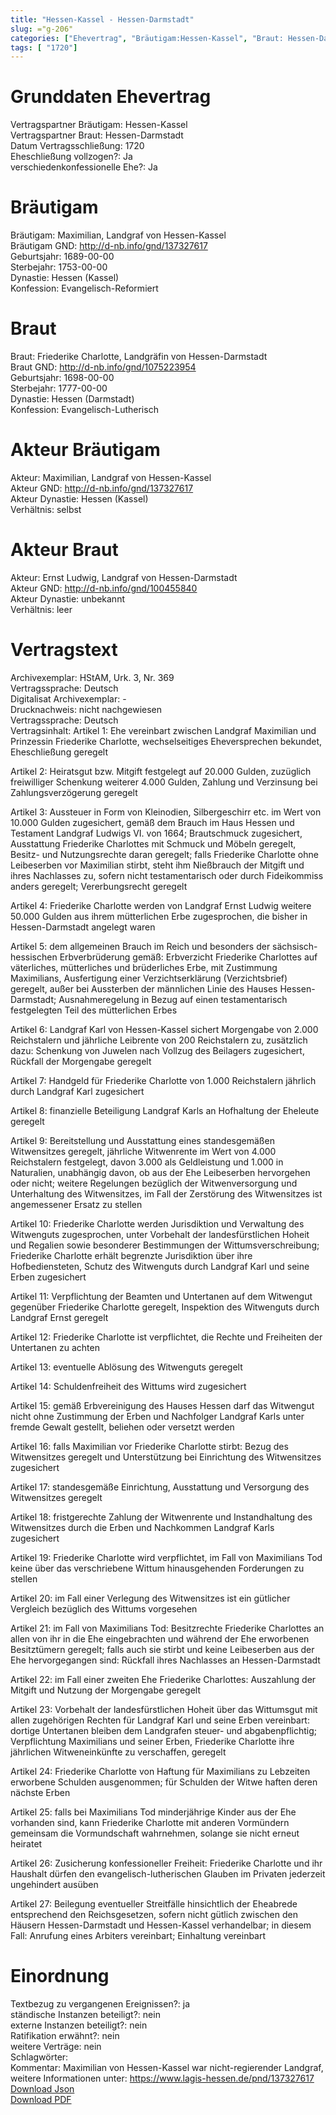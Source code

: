 ```yaml
---
title: "Hessen-Kassel - Hessen-Darmstadt"
slug: ="g-206"
categories: ["Ehevertrag", "Bräutigam:Hessen-Kassel", "Braut: Hessen-Darmstadt", "Eheschließung vollzogen?:Ja", "verschiedenkonfessionelle Ehe?:Ja", "Dynastie Bräutigam:Hessen (Kassel)", "Akteur Bräutigam:Maximilian, Landgraf von Hessen-Kassel", "Akteur Braut:Ernst Ludwig, Landgraf von Hessen-Darmstadt", "Textbezug?:ja", "Ständisch?:nein", "Ratifikation?:nein", "Sonstiges?:nein", "Bräutigam:Hessen-Kassel", "Braut: Hessen-Darmstadt"]
tags: [ "1720"]
---
```

<!--more-->

# Grunddaten Ehevertrag

Vertragspartner Bräutigam: Hessen-Kassel<br>
Vertragspartner Braut: Hessen-Darmstadt<br>
Datum Vertragsschließung: 1720<br>
Eheschließung vollzogen?: Ja<br>
verschiedenkonfessionelle Ehe?: Ja<br>
# Bräutigam

Bräutigam: Maximilian, Landgraf von Hessen-Kassel<br>
Bräutigam GND: http://d-nb.info/gnd/137327617<br>
Geburtsjahr: 1689-00-00<br>
Sterbejahr: 1753-00-00<br>
Dynastie: Hessen (Kassel)<br>
Konfession: Evangelisch-Reformiert<br>
# Braut

Braut: Friederike Charlotte, Landgräfin von Hessen-Darmstadt<br>
Braut GND: http://d-nb.info/gnd/1075223954<br>
Geburtsjahr: 1698-00-00<br>
Sterbejahr: 1777-00-00<br>
Dynastie: Hessen (Darmstadt)<br>
Konfession: Evangelisch-Lutherisch<br>
# Akteur Bräutigam

Akteur: Maximilian, Landgraf von Hessen-Kassel<br>
Akteur GND: http://d-nb.info/gnd/137327617<br>
Akteur Dynastie: Hessen (Kassel)<br>
Verhältnis: selbst<br>
# Akteur Braut

Akteur: Ernst Ludwig, Landgraf von Hessen-Darmstadt<br>
Akteur GND: http://d-nb.info/gnd/100455840<br>
Akteur Dynastie: unbekannt<br>
Verhältnis: leer<br>
# Vertragstext

Archivexemplar: HStAM, Urk. 3, Nr. 369<br>
Vertragssprache: Deutsch<br>
Digitalisat Archivexemplar: -<br>
Drucknachweis: nicht nachgewiesen<br>
Vertragssprache: Deutsch<br>
Vertragsinhalt: Artikel 1: Ehe vereinbart zwischen Landgraf Maximilian und Prinzessin Friederike Charlotte, wechselseitiges Eheversprechen bekundet, Eheschließung geregelt

Artikel 2: Heiratsgut bzw. Mitgift festgelegt auf 20.000 Gulden, zuzüglich freiwilliger Schenkung weiterer 4.000 Gulden, Zahlung und Verzinsung bei Zahlungsverzögerung geregelt

Artikel 3: Aussteuer in Form von Kleinodien, Silbergeschirr etc. im Wert von 10.000 Gulden zugesichert, gemäß dem Brauch im Haus Hessen und Testament Landgraf Ludwigs VI. von 1664; Brautschmuck zugesichert, Ausstattung Friederike Charlottes mit Schmuck und Möbeln geregelt, Besitz- und Nutzungsrechte daran geregelt; falls Friederike Charlotte ohne Leibeserben vor Maximilian stirbt, steht ihm Nießbrauch der Mitgift und ihres Nachlasses zu, sofern nicht testamentarisch oder durch Fideikommiss anders geregelt; Vererbungsrecht geregelt

Artikel 4: Friederike Charlotte werden von Landgraf Ernst Ludwig weitere 50.000 Gulden aus ihrem mütterlichen Erbe zugesprochen, die bisher in Hessen-Darmstadt angelegt waren 

Artikel 5: dem allgemeinen Brauch im Reich und besonders der sächsisch-hessischen Erbverbrüderung gemäß: Erbverzicht Friederike Charlottes auf väterliches, mütterliches und brüderliches Erbe, mit Zustimmung Maximilians, Ausfertigung einer Verzichtserklärung (Verzichtsbrief) geregelt, außer bei Aussterben der männlichen Linie des Hauses Hessen-Darmstadt; Ausnahmeregelung in Bezug auf einen testamentarisch festgelegten Teil des mütterlichen Erbes

Artikel 6: Landgraf Karl von Hessen-Kassel sichert Morgengabe von 2.000 Reichstalern und jährliche Leibrente von 200 Reichstalern zu, zusätzlich dazu: Schenkung von Juwelen nach Vollzug des Beilagers zugesichert, Rückfall der Morgengabe geregelt

Artikel 7: Handgeld für Friederike Charlotte von 1.000 Reichstalern jährlich durch Landgraf Karl zugesichert

Artikel 8: finanzielle Beteiligung Landgraf Karls an Hofhaltung der Eheleute geregelt

Artikel 9: Bereitstellung und Ausstattung eines standesgemäßen Witwensitzes geregelt, jährliche Witwenrente im Wert von 4.000 Reichstalern festgelegt, davon 3.000 als Geldleistung und 1.000 in Naturalien, unabhängig davon, ob aus der Ehe Leibeserben hervorgehen oder nicht; weitere Regelungen bezüglich der Witwenversorgung und Unterhaltung des Witwensitzes, im Fall der Zerstörung des Witwensitzes ist angemessener Ersatz zu stellen

Artikel 10: Friederike Charlotte werden Jurisdiktion und Verwaltung des Witwenguts zugesprochen, unter Vorbehalt der landesfürstlichen Hoheit und Regalien sowie besonderer Bestimmungen der Wittumsverschreibung; Friederike Charlotte erhält begrenzte Jurisdiktion über ihre Hofbediensteten, Schutz des Witwenguts durch Landgraf Karl und seine Erben zugesichert

Artikel 11: Verpflichtung der Beamten und Untertanen auf dem Witwengut gegenüber Friederike Charlotte geregelt, Inspektion des Witwenguts durch Landgraf Ernst geregelt

Artikel 12: Friederike Charlotte ist verpflichtet, die Rechte und Freiheiten der Untertanen zu achten

Artikel 13: eventuelle Ablösung des Witwenguts geregelt

Artikel 14: Schuldenfreiheit des Wittums wird zugesichert 

Artikel 15: gemäß Erbvereinigung des Hauses Hessen darf das Witwengut nicht ohne Zustimmung der Erben und Nachfolger Landgraf Karls unter fremde Gewalt gestellt, beliehen oder versetzt werden

Artikel 16: falls Maximilian vor Friederike Charlotte stirbt: Bezug des Witwensitzes geregelt und Unterstützung bei Einrichtung des Witwensitzes zugesichert 

Artikel 17: standesgemäße Einrichtung, Ausstattung und Versorgung des Witwensitzes geregelt 

Artikel 18: fristgerechte Zahlung der Witwenrente und Instandhaltung des Witwensitzes durch die Erben und Nachkommen Landgraf Karls zugesichert

Artikel 19: Friederike Charlotte wird verpflichtet, im Fall von Maximilians Tod keine über das verschriebene Wittum hinausgehenden Forderungen zu stellen

Artikel 20: im Fall einer Verlegung des Witwensitzes ist ein gütlicher Vergleich bezüglich des Wittums vorgesehen

Artikel 21: im Fall von Maximilians Tod: Besitzrechte Friederike Charlottes an allen von ihr in die Ehe eingebrachten und während der Ehe erworbenen Besitztümern geregelt; falls auch sie stirbt und keine Leibeserben aus der Ehe hervorgegangen sind: Rückfall ihres Nachlasses an Hessen-Darmstadt

Artikel 22: im Fall einer zweiten Ehe Friederike Charlottes: Auszahlung der Mitgift und Nutzung der Morgengabe geregelt

Artikel 23: Vorbehalt der landesfürstlichen Hoheit über das Wittumsgut mit allen zugehörigen Rechten für Landgraf Karl und seine Erben vereinbart: dortige Untertanen bleiben dem Landgrafen steuer- und abgabenpflichtig; Verpflichtung Maximilians und seiner Erben, Friederike Charlotte ihre jährlichen Witweneinkünfte zu verschaffen, geregelt

Artikel 24: Friederike Charlotte von Haftung für Maximilians zu Lebzeiten erworbene Schulden ausgenommen; für Schulden der Witwe haften deren nächste Erben

Artikel 25: falls bei Maximilians Tod minderjährige Kinder aus der Ehe vorhanden sind, kann Friederike Charlotte mit anderen Vormündern gemeinsam die Vormundschaft wahrnehmen, solange sie nicht erneut heiratet

Artikel 26: Zusicherung konfessioneller Freiheit: Friederike Charlotte und ihr Haushalt dürfen den evangelisch-lutherischen Glauben im Privaten jederzeit ungehindert ausüben 

Artikel 27: Beilegung eventueller Streitfälle hinsichtlich der Eheabrede entsprechend den Reichsgesetzen, sofern nicht gütlich zwischen den Häusern Hessen-Darmstadt und Hessen-Kassel verhandelbar; in diesem Fall: Anrufung eines Arbiters vereinbart; Einhaltung vereinbart<br>
# Einordnung

Textbezug zu vergangenen Ereignissen?: ja<br>
ständische Instanzen beteiligt?: nein<br>
externe Instanzen beteiligt?: nein<br>
Ratifikation erwähnt?: nein<br>
weitere Verträge: nein<br>
Schlagwörter: <br>
Kommentar: Maximilian von Hessen-Kassel war nicht-regierender Landgraf, weitere Informationen unter: https://www.lagis-hessen.de/pnd/137327617<br>
[Download Json](/vertraege/vertrag-206.json)<br>
[Download PDF](/vertraege/v68.pdf)